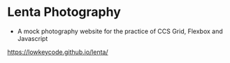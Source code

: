 # Lenta Photography

- A mock photography website for the practice of CCS Grid, Flexbox and Javascript


https://lowkeycode.github.io/lenta/
